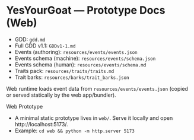 # YesYourGoat — Prototype Docs (Web)

- GDD: `gdd.md`
- Full GDD v1.1: `GDDv1-1.md`
- Events (authoring): `resources/events/events.json`
- Events schema (machine): `resources/events/schema.json`
- Events schema (human): `resources/events/schema.md`
- Traits pack: `resources/traits/traits.md`
- Trait barks: `resources/barks/trait_barks.json`

Web runtime loads event data from `resources/events/events.json` (copied or served statically by the web app/bundler).

Web Prototype
- A minimal static prototype lives in `web/`. Serve it locally and open http://localhost:5173/.
- Example: `cd web && python -m http.server 5173`
